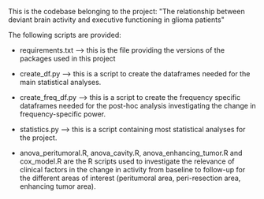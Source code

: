 This is the codebase belonging to the project: "The relationship between deviant brain activity and executive functioning in glioma patients"

The following scripts are provided: 

- requirements.txt --> this is the file providing the versions of the packages used in this project

- create_df.py --> this is a script to create the dataframes needed for the main statistical analyses.
- create_freq_df.py --> this is a script to create the frequency specific dataframes needed for the post-hoc analysis investigating the change in frequency-specific power.
- statistics.py --> this is a script containing most statistical analyses for the project.

- anova_peritumoral.R, anova_cavity.R, anova_enhancing_tumor.R and cox_model.R are the R scripts used to investigate the relevance of clinical factors in the change in activity from baseline to follow-up for the different areas of interest (peritumoral area, peri-resection area, enhancing tumor area).
  
